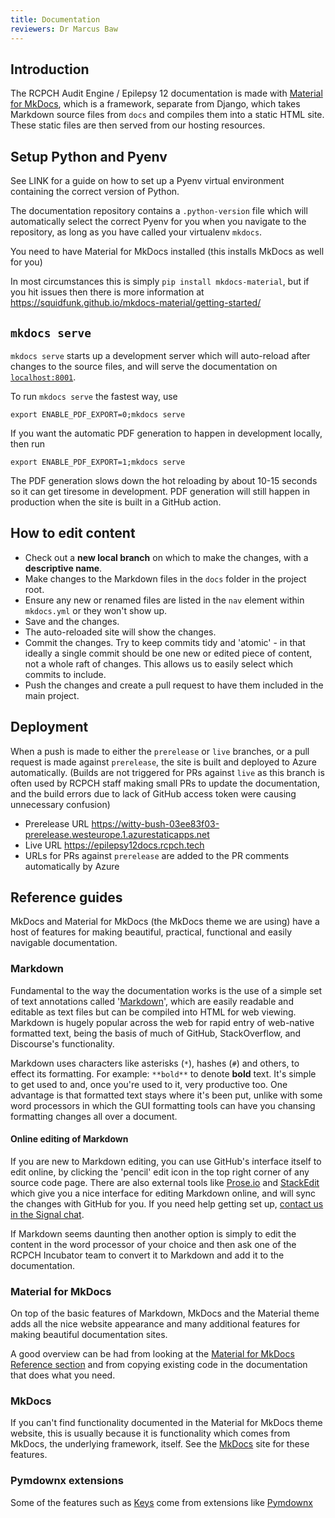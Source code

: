 ```yaml
---
title: Documentation
reviewers: Dr Marcus Baw
---
```


## Introduction

The RCPCH Audit Engine / Epilepsy 12 documentation is made with [Material for MkDocs](https://squidfunk.github.io/mkdocs-material/), which is a framework, separate from Django, which takes Markdown source files from `docs` and compiles them into a static HTML site. These static files are then served from our hosting resources.

## Setup Python and Pyenv

See LINK for a guide on how to set up a Pyenv virtual environment containing the correct version of Python.

The documentation repository contains a `.python-version` file which will automatically select the correct Pyenv for you when you navigate to the repository, as long as you have called your virtualenv `mkdocs`.

You need to have Material for MkDocs installed (this installs MkDocs as well for you)

In most circumstances this is simply `pip install mkdocs-material`, but if you hit issues then there is more information at <https://squidfunk.github.io/mkdocs-material/getting-started/>

## `mkdocs serve`

`mkdocs serve` starts up a development server which will auto-reload after changes to the source files, and will serve the documentation on [`localhost:8001`](http://localhost:8001).

To run `mkdocs serve` the fastest way, use

```console
export ENABLE_PDF_EXPORT=0;mkdocs serve
```

If you want the automatic PDF generation to happen in development locally, then run

```console
export ENABLE_PDF_EXPORT=1;mkdocs serve
```

The PDF generation slows down the hot reloading by about 10-15 seconds so it can get tiresome in development. PDF generation will still happen in production when the site is built in a GitHub action.

## How to edit content

- Check out a **new local branch** on which to make the changes, with a **descriptive name**.
- Make changes to the Markdown files in the `docs` folder in the project root.
- Ensure any new or renamed files are listed in the `nav` element within `mkdocs.yml` or they won't show up.
- Save and the changes.
- The auto-reloaded site will show the changes.
- Commit the changes. Try to keep commits tidy and 'atomic' - in that ideally a single commit should be one new or edited piece of content, not a whole raft of changes. This allows us to easily select which commits to include.
- Push the changes and create a pull request to have them included in the main project.

## Deployment

When a push is made to either the `prerelease` or `live` branches, or a pull request is made against `prerelease`, the site is built and deployed to Azure automatically. (Builds are not triggered for PRs against `live` as this branch is often used by RCPCH staff making small PRs to update the documentation, and the build errors due to lack of GitHub access token were causing unnecessary confusion)

- Prerelease URL <https://witty-bush-03ee83f03-prerelease.westeurope.1.azurestaticapps.net>
- Live URL <https://epilepsy12docs.rcpch.tech>
- URLs for PRs against `prerelease` are added to the PR comments automatically by Azure

## Reference guides

MkDocs and Material for MkDocs (the MkDocs theme we are using) have a host of features for making beautiful, practical, functional and easily navigable documentation.

### Markdown

Fundamental to the way the documentation works is the use of a simple set of text annotations called '[Markdown](https://daringfireball.net/projects/markdown/)', which are easily readable and editable as text files but can be compiled into HTML for web viewing. Markdown is hugely popular across the web for rapid entry of web-native formatted text, being the basis of much of GitHub, StackOverflow, and Discourse's functionality.

Markdown uses characters like asterisks (`*`), hashes (`#`) and others, to effect its formatting. For example: `**bold**` to denote **bold** text. It's simple to get used to and, once you're used to it, very productive too. One advantage is that formatted text stays where it's been put, unlike with some word processors in which the GUI formatting tools can have you chansing formatting changes all over a document.

#### Online editing of Markdown

If you are new to Markdown editing, you can use GitHub's interface itself to edit online, by clicking the 'pencil' edit icon in the top right corner of any source code page. There are also external tools like [Prose.io](http://prose.io/) and [StackEdit](https://stackedit.io/) which give you a nice interface for editing Markdown online, and will sync the changes with GitHub for you. If you need help getting set up, [contact us in the Signal chat](../contact/contact.md).

If Markdown seems daunting then another option is simply to edit the content in the word processor of your choice and then ask one of the RCPCH Incubator team to convert it to Markdown and add it to the documentation.

### Material for MkDocs

On top of the basic features of Markdown, MkDocs and the Material theme adds all the nice website appearance and many additional features for making beautiful documentation sites.

A good overview can be had from looking at the [Material for MkDocs Reference section](https://squidfunk.github.io/mkdocs-material/reference/) and from copying existing code in the documentation that does what you need.

### MkDocs

If you can't find functionality documented in the Material for MkDocs theme website, this is usually because it is functionality which comes from MkDocs, the underlying framework, itself. See the [MkDocs](https://www.mkdocs.org/user-guide/writing-your-docs/#writing-with-markdown) site for these features.

### Pymdownx extensions

Some of the features such as [Keys](https://squidfunk.github.io/mkdocs-material/setup/extensions/python-markdown-extensions/#keys) come from extensions like [Pymdownx](https://facelessuser.github.io/pymdown-extensions/extensions/arithmatex/)
